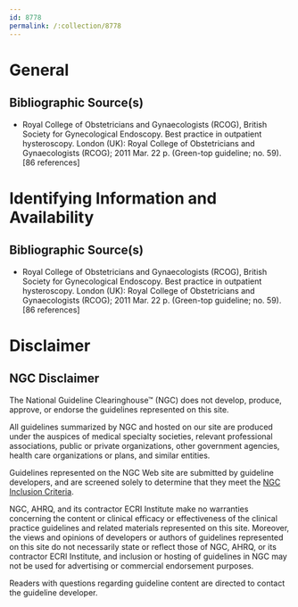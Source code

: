 ```yaml
---
id: 8778
permalink: /:collection/8778
---
```


# General

## Bibliographic Source(s)

- Royal College of Obstetricians and Gynaecologists (RCOG), British Society for Gynecological Endoscopy. Best practice in outpatient hysteroscopy. London (UK): Royal College of Obstetricians and Gynaecologists (RCOG); 2011 Mar. 22 p. (Green-top guideline; no. 59). [86 references]

# Identifying Information and Availability

## Bibliographic Source(s)

- Royal College of Obstetricians and Gynaecologists (RCOG), British Society for Gynecological Endoscopy. Best practice in outpatient hysteroscopy. London (UK): Royal College of Obstetricians and Gynaecologists (RCOG); 2011 Mar. 22 p. (Green-top guideline; no. 59). [86 references]

# Disclaimer

## NGC Disclaimer

The National Guideline Clearinghouse™ (NGC) does not develop, produce, approve, or endorse the guidelines represented on this site.

All guidelines summarized by NGC and hosted on our site are produced under the auspices of medical specialty societies, relevant professional associations, public or private organizations, other government agencies, health care organizations or plans, and similar entities.

Guidelines represented on the NGC Web site are submitted by guideline developers, and are screened solely to determine that they meet the [NGC Inclusion Criteria](/help-and-about/summaries/inclusion-criteria).

NGC, AHRQ, and its contractor ECRI Institute make no warranties concerning the content or clinical efficacy or effectiveness of the clinical practice guidelines and related materials represented on this site. Moreover, the views and opinions of developers or authors of guidelines represented on this site do not necessarily state or reflect those of NGC, AHRQ, or its contractor ECRI Institute, and inclusion or hosting of guidelines in NGC may not be used for advertising or commercial endorsement purposes.

Readers with questions regarding guideline content are directed to contact the guideline developer.

